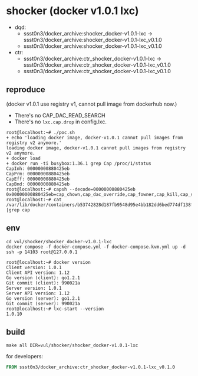 # shocker (docker v1.0.1 lxc)

* dqd: 
    * ssst0n3/docker_archive:shocker_docker-v1.0.1-lxc -> ssst0n3/docker_archive:shocker_docker-v1.0.1-lxc_v0.1.0
    * ssst0n3/docker_archive:shocker_docker-v1.0.1-lxc_v0.1.0
* ctr: 
    * ssst0n3/docker_archive:ctr_shocker_docker-v1.0.1-lxc -> ssst0n3/docker_archive:ctr_shocker_docker-v1.0.1-lxc_v0.1.0
    * ssst0n3/docker_archive:ctr_shocker_docker-v1.0.1-lxc_v0.1.0

## reproduce

(docker v1.0.1 use registry v1, cannot pull image from dockerhub now.)

* There's no CAP_DAC_READ_SEARCH
* There's no `lxc.cap.drop` in config.lxc.

```shell
root@localhost:~# ./poc.sh 
+ echo 'loading docker image, docker-v1.0.1 cannot pull images from registry v2 anymore.'
loading docker image, docker-v1.0.1 cannot pull images from registry v2 anymore.
+ docker load
+ docker run -ti busybox:1.36.1 grep Cap /proc/1/status
CapInh:	00000000880425eb
CapPrm:	00000000880425eb
CapEff:	00000000880425eb
CapBnd:	00000000880425eb
root@localhost:~# capsh --decode=00000000880425eb
0x00000000880425eb=cap_chown,cap_dac_override,cap_fowner,cap_kill,cap_setgid,cap_setuid,cap_setpcap,cap_net_bind_service,cap_net_raw,cap_sys_chroot,cap_mknod,cap_setfcap
root@localhost:~# cat /var/lib/docker/containers/b53742828d187fb9548d95e4bb182dd6bed774df138f91cd87af8321c4eda1f6/config.lxc |grep cap
```

## env

```shell
cd vul/shocker/shocker_docker-v1.0.1-lxc
docker compose -f docker-compose.yml -f docker-compose.kvm.yml up -d
ssh -p 14103 root@127.0.0.1
```

```shell
root@localhost:~# docker version
Client version: 1.0.1
Client API version: 1.12
Go version (client): go1.2.1
Git commit (client): 990021a
Server version: 1.0.1
Server API version: 1.12
Go version (server): go1.2.1
Git commit (server): 990021a
root@localhost:~# lxc-start --version
1.0.10
```

## build

```shell
make all DIR=vul/shocker/shocker_docker-v1.0.1-lxc
```

for developers:

```dockerfile
FROM ssst0n3/docker_archive:ctr_shocker_docker-v1.0.1-lxc_v0.1.0
```
